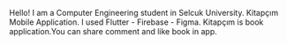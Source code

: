 Hello! I am a Computer Engineering student in Selcuk University.
Kitapçım Mobile Application.
I used Flutter - Firebase - Figma.
Kitapçım is book application.You can share comment and like book in app.
